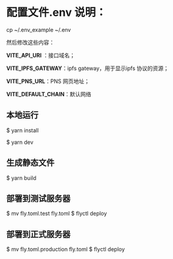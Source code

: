 # 配置文件.env 说明：

cp ~/.env_example ~/.env

然后修改这些内容：

**VITE_API_URI** ：接口域名；

**VITE_IPFS_GATEWAY**：ipfs gateway，用于显示ipfs 协议的资源；

**VITE_PNS_URL**：PNS 网页地址；

**VITE_DEFAULT_CHAIN**：默认网络

## 本地运行

$ yarn install

$ yarn dev

## 生成静态文件

$ yarn build

## 部署到测试服务器

$ mv fly.toml.test fly.toml
$ flyctl deploy

## 部署到正式服务器

$ mv fly.toml.production fly.toml
$ flyctl deploy
